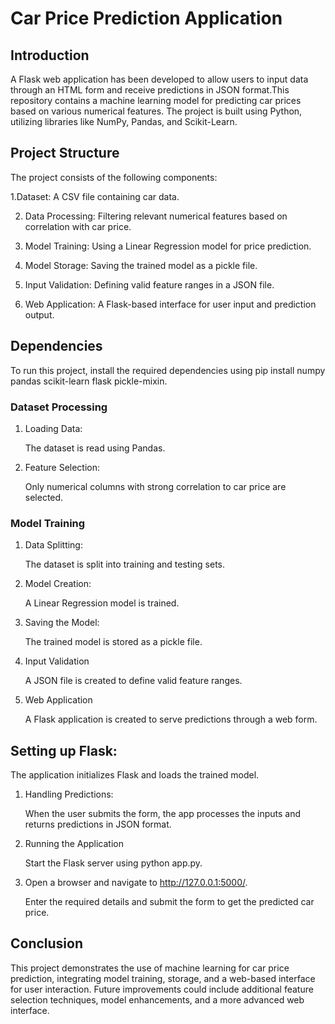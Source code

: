 # Car Price Prediction Application

## Introduction

A Flask web application has been developed to allow users to input data through an HTML form and receive predictions in JSON format.This repository contains a machine learning model for predicting car prices based on various numerical features. The project is built using Python, utilizing libraries like NumPy, Pandas, and Scikit-Learn.

## Project Structure

The project consists of the following components:

 1.Dataset: A CSV file containing car data.

 2. Data Processing: Filtering relevant numerical features based on correlation with car price.

 3. Model Training: Using a Linear Regression model for price prediction.

 4. Model Storage: Saving the trained model as a pickle file.

 5. Input Validation: Defining valid feature ranges in a JSON file.

 6. Web Application: A Flask-based interface for user input and prediction output.

## Dependencies

 To run this project, install the required dependencies using pip install numpy pandas scikit-learn flask pickle-mixin.

 ### Dataset Processing

  1. Loading Data:

      The dataset is read using Pandas.

  2. Feature Selection:

      Only numerical columns with strong correlation to car price are selected.

  ### Model Training

  1. Data Splitting:

      The dataset is split into training and testing sets.

  2. Model Creation:

      A Linear Regression model is trained.

  3. Saving the Model:

     The trained model is stored as a pickle file.

  4. Input Validation

     A JSON file is created to define valid feature ranges.

  5. Web Application

     A Flask application is created to serve predictions through a web form.

## Setting up Flask:

The application initializes Flask and loads the trained model.

  1. Handling Predictions:

     When the user submits the form, the app processes the inputs and returns predictions in JSON format.

  2. Running the Application

     Start the Flask server using python app.py.

  3. Open a browser and navigate to http://127.0.0.1:5000/.

     Enter the required details and submit the form to get the predicted car price.

## Conclusion

This project demonstrates the use of machine learning for car price prediction, integrating model training, storage, and a web-based interface for user interaction. Future improvements could include additional feature selection techniques, model enhancements, and a more advanced web interface.
